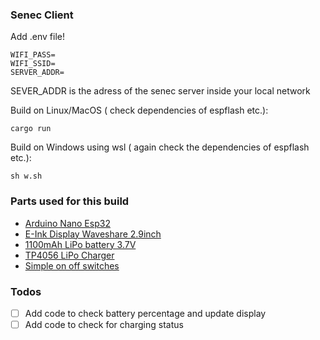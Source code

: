 ### Senec Client


Add .env file!

```shell
WIFI_PASS=
WIFI_SSID=
SERVER_ADDR=
```
SEVER_ADDR is the adress of the senec server inside your local network


Build on Linux/MacOS ( check dependencies of espflash etc.):
```shell
cargo run 

```
Build on Windows using wsl ( again check the dependencies of espflash etc.):
```shell
sh w.sh
```

### Parts used for this build
- [Arduino Nano Esp32](https://store.arduino.cc/products/nano-esp32)
- [E-Ink Display Waveshare 2.9inch ](https://www.waveshare.com/2.9inch-e-paper-module.htm)
- [1100mAh LiPo battery 3.7V](https://www.amazon.de/EEMB-Lithium-Wiederaufladbarer-Lipo-Akku-JST-Anschluss/dp/B08FD39Y5R)
- [TP4056 LiPo Charger](https://www.amazon.de/-/en/dp/B07XG5F9T3)
- [Simple on off switches](https://www.amazon.de/-/en/dp/B09QQKMWRR)

### Todos
- [ ] Add code to check battery percentage and update display
- [ ] Add code to check for charging status
